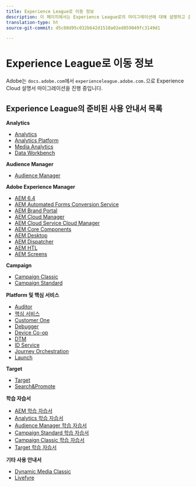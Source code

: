 ```yaml
---
title: Experience League로 이동 정보
description: 이 페이지에서는 Experience League로의 마이그레이션에 대해 설명하고 준비된 사용 안내서에 대한 링크 목록을 제공합니다.
translation-type: ht
source-git-commit: d5c08d95c032b642d1510a02ed859049fc3149d1

---
```



# Experience League로 이동 정보

Adobe는 `docs.adobe.com`에서 `experienceleague.adobe.com.`으로 Experience Cloud 설명서 마이그레이션을 진행 중입니다.

## Experience League의 준비된 사용 안내서 목록

**Analytics**

* [Analytics](https://experienceleague.adobe.com/docs/analytics/landing/index.html)
* [Analytics Platform](https://experienceleague.adobe.com/docs/analytics-platform/using/cja-landing.html)
* [Media Analytics](https://experienceleague.adobe.com/docs/media-analytics/using/media-overview.html)
* [Data Workbench](https://experienceleague.adobe.com/docs/data-workbench/using/index.html)

**Audience Manager**

* [Audience Manager](https://experienceleague.adobe.com/docs/audience-manager/user-guide/aam-home.html)

**Adobe Experience Manager**

* [AEM 6.4](https://experienceleague.adobe.com/docs/experience-manager-64/administering/index.html)
* [AEM Automated Forms Conversion Service](https://experienceleague.adobe.com/docs/aem-forms-automated-conversion-service/using/introduction.html)
* [AEM Brand Portal](https://experienceleague.adobe.com/docs/experience-manager-brand-portal/using/index.html)
* [AEM Cloud Manager](https://experienceleague.adobe.com/docs/experience-manager-cloud-manager/using/introduction-to-cloud-manager.html)
* [AEM Cloud Service Cloud Manager](https://experienceleague.adobe.com/docs/experience-manager-cloud-service-cloud-manager/using/introduction-to-cloud-service.html)
* [AEM Core Components](https://experienceleague.adobe.com/docs/experience-manager-core-components/using/introduction.html)
* [AEM Desktop](https://experienceleague.adobe.com/docs/experience-manager-desktop-app/using/introduction.html)
* [AEM Dispatcher](https://experienceleague.adobe.com/docs/experience-manager-dispatcher/using/dispatcher.html)
* [AEM HTL](https://experienceleague.adobe.com/docs/experience-manager-htl/using/overview.html)
* [AEM Screens](https://experienceleague.adobe.com/docs/experience-manager-screens/user-guide/aem-screens-introduction.html)

**Campaign**

* [Campaign Classic](https://experienceleague.adobe.com/docs/campaign-classic/using/campaign-classic-home.html)
* [Campaign Standard](https://experienceleague.adobe.com/docs/campaign-standard/using/campaign-standard-home.html)

**Platform 및 핵심 서비스**

* [Auditor](https://experienceleague.adobe.com/docs/auditor/using/overview.html)
* [핵심 서비스](https://experienceleague.adobe.com/docs/core-services/interface/marketing-cloud-integrations.html)
* [Customer One](https://experienceleague.adobe.com/docs/customer-one/using/index.html)
* [Debugger](https://experienceleague.adobe.com/docs/debugger/using/experience-cloud-debugger.html)
* [Device Co-op](https://experienceleague.adobe.com/docs/device-co-op/using/index.html)
* [DTM](https://experienceleague.adobe.com/docs/dtm/using/dtm-home.html)
* [ID Service](https://experienceleague.adobe.com/docs/id-service/using/index.html)
* [Journey Orchestration](https://experienceleague.adobe.com/docs/journeys/using/journey-orchestration-home.html)
* [Launch](https://experienceleague.adobe.com/docs/launch/using/overview.html)

**Target**

* [Target](https://experienceleague.adobe.com/docs/target/using/target-home.html)
* [Search&amp;Promote](https://experienceleague.adobe.com/docs/search-promote/using/sp-home.html)

**학습 자습서**

* [AEM 학습 자습서](https://experienceleague.adobe.com/docs/audience-manager-learn/tutorials/overview.html)
* [Analytics 학습 자습서](https://experienceleague.adobe.com/docs/analytics-learn/tutorials/overview.html)
* [Audience Manager 학습 자습서](https://experienceleague.adobe.com/docs/audience-manager-learn/tutorials/overview.html)
* [Campaign Standard 학습 자습서](https://experienceleague.adobe.com/docs/campaign-standard-learn/tutorials/overview.html)
* [Campaign Classic 학습 자습서](https://experienceleague.adobe.com/docs/campaign-classic-learn/tutorials/overview.html)
* [Target 학습 자습서](https://experienceleague.adobe.com/docs/target-learn/tutorials/overview.html)

**기타 사용 안내서**

* [Dynamic Media Classic](https://experienceleague.adobe.com/docs/dynamic-media-classic/using/index.html)
* [Livefyre](https://experienceleague.adobe.com/docs/livefyre/using/index.html)
